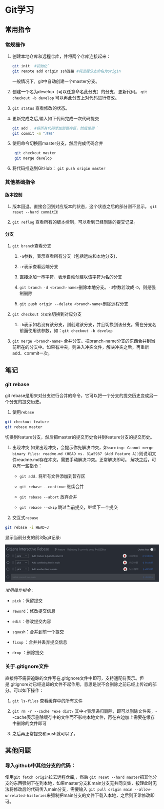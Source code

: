 # Git学习

## 常用指令

### **常规操作**

1. 创建本地仓库和远程仓库，并将两个仓库连接起来：

   ```bash
   git init  #初始化`
   git remote add origin ssh连接 #将远程分支命名为origin
   ```

   一般情况下，git中自动创建一个master分支。

2. 创建一个名为develop（可以任意命名此分支）的分支，更新代码。 `git checkout -b develop` 可以再此分支上对代码进行修改。

3. `git status` 查看修改的状态。

4. 更新完成之后,输入如下代码完成一次代码提交

   ```bash
   git add . #将所有代码添加到暂存区，然后使用 `
   git commit -m "注释"
   ```

5. 使用命令切换回master分支，然后完成代码合并

   ```bash
    git checkout master
    git merge develop
   ```

6. 将代码推送到GitHub： `git push origin master`

### 其他基础指令

#### 版本控制

1. 版本回退。直接会回到对应版本的状态，这个状态之后的部分则不显示。 `git reset --hard commitID`

2. `git reflog` 查看所有的版本控制，可以看到已经删除的提交记录。

#### 分支

1. `git branch`查看分支

   1. `-a`参数，表示查看所有分支（包括远端和本地分支)，

   2. `-r`表示查看远端分支

   3. 直接添加一串字符，表示自动创建以该字符为名的分支

   4. `git branch -d <branch-name>`删除本地分支。`-d`参数若改成`-D`，则是强制删除

   5. `git push origin --delete <branch-name>`删除远程分支

2. `git checkout 分支名`切换到对应分支

   1. `-b`表示如若没有该分支，则创建该分支，并且切换到该分支。需在分支名前面使用该参数，如：`git checkout -b develop`

3. `git merge <branch-name>` 合并分支。把branch-name分支的东西合并到当前所在的分支中。如果有冲突，则进入冲突文件，解决冲突之后，再重新add、commit一次。

## 笔记

### git rebase

git rebase是用来对分支进行合并的命令，它可以把一个分支的提交历史变成另一个分支的提交历史。

1. 使用`rebase`

```bash
git checkout feature
git rebase master
```

切换到feature分支，然后把master的提交历史合并到feature分支的提交历史。

1. 出现冲突 如果出现冲突，会提示你先解决冲突，如`warning: Cannot merge binary files: readme.md (HEAD vs. 81a5937 (Add Feature A))`则说明文件readme.md存在冲突，需要手动解决冲突。正常解决即可。 解决之后，可以有一些指令：

   - `git add.` 将所有文件添加到暂存区

   - `git rebase --continue` 继续合并

   - `git rebase --abort` 放弃合并

   - `git rebase --skip` 跳过当前提交，继续下一个提交

2. 交互式`rebase`

```bash
git rebase -i HEAD~3
```

显示当前分支的前3条git记录:

![](pic/2025-04-15-23-28-46.png)

*常用操作指令*：

- `pick`：保留提交

- `reword`：修改提交信息

- `edit`：修改提交内容

- `squash`：合并到前一个提交

- `fixup` ：合并并丢弃提交信息

- `drop` ：删除提交

### 关于.gitignore文件

直接将不需要追踪的文件写在.gitignore文件中即可，支持通配符表示。但是.gitignore对已经追踪的文件不起作用，意思是说不会删除之前已经上传过的部分。可以如下操作：

1. `git ls-files` 查看缓存中的所有文件

2. `git rm -r --cache *exe dist\` 其中-r表示递归删除，即可以删除文件夹，--cache表示删除缓存中的文件而不影响本地文件，再在右边加上需要在缓存中删除的文件即可

3. 之后再正常提交和push就可以了。

## 其他问题

### 导入github中其他分支的代码：

使用`git fetch origin`拉去远程仓库,，然后 `git reset --hard master`把其他分支的东西强制下在到本地，如果master分支和main分支无共同交集，按理此时无法将修改后的代码传入main分支，需要输入 `git pull origin main --allow-unrelated-histories`来强制把main分支的文件下载入本地，之后则正常修改即可。
